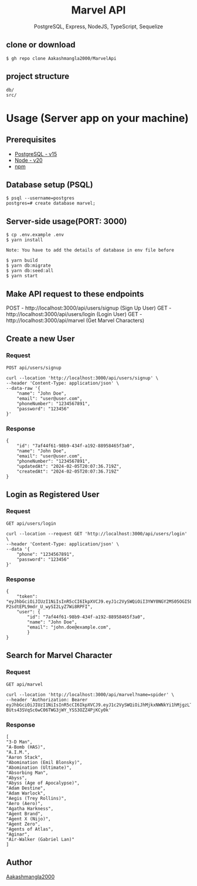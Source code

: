 <h1 align="center">
Marvel API
</h1>
<p align="center">
PostgreSQL, Express, NodeJS, TypeScript, Sequelize
</p>

## clone or download

```terminal
$ gh repo clone Aakashmangla2000/MarvelApi
```

## project structure

```terminal
db/
src/
```

# Usage (Server app on your machine)

## Prerequisites

- [PostgreSQL - v15](https://www.postgresql.org/download/)
- [Node - v20](https://nodejs.org/en/download/)
- [npm](https://nodejs.org/en/download/package-manager/)

## Database setup (PSQL)

```terminal
$ psql --username=postgres
postgres=# create database marvel;
```

## Server-side usage(PORT: 3000)

```terminal
$ cp .env.example .env
$ yarn install

Note: You have to add the details of database in env file before

$ yarn build
$ yarn db:migrate
$ yarn db:seed:all
$ yarn start
```

## Make API request to these endpoints

POST - http://localhost:3000/api/users/signup (Sign Up User)
GET - http://localhost:3000/api/users/login (Login User)
GET - http://localhost:3000/api/marvel (Get Marvel Characters)

## Create a new User

### Request

`POST api/users/signup`

    curl --location 'http://localhost:3000/api/users/signup' \
    --header 'Content-Type: application/json' \
    --data-raw '{
        "name": "John Doe",
        "email": "user@user.com",
        "phoneNumber": "1234567891",
        "password": "123456"
    }'

### Response

    {
        "id": "7af44f61-98b9-434f-a192-88958465f3a0",
        "name": "John Doe",
        "email": "user@user.com",
        "phoneNumber": "1234567891",
        "updatedAt": "2024-02-05T20:07:36.719Z",
        "createdAt": "2024-02-05T20:07:36.719Z"
    }

## Login as Registered User

### Request

`GET api/users/login`

    curl --location --request GET 'http://localhost:3000/api/users/login' \
    --header 'Content-Type: application/json' \
    --data '{
        "phone": "1234567891",
        "password": "123456"
    }'

### Response

    {
        "token": "eyJhbGciOiJIUzI1NiIsInR5cCI6IkpXVCJ9.eyJ1c2VySWQiOiI3YWY0NGY2MS05OGI5LTQzNGYtYTE5Mi04ODk1ODQ2NWYzYTAiLCJpYXQiOjE3MDcxNjM2NzQsImV4cCI6MTcwNzE2NzI3NH0.EpUGtuFQuEL-P2sdtEPL9mdr_U_wySI2LyZ7Wi8RPFI",
        "user": {
            "id": "7af44f61-98b9-434f-a192-88958465f3a0",
            "name": "John Doe",
            "email": "john.doe@example.com",
            }
    }

## Search for Marvel Character

### Request

`GET api/marvel`

    curl --location 'http://localhost:3000/api/marvel?name=spider' \
    --header 'Authorization: Bearer eyJhbGciOiJIUzI1NiIsInR5cCI6IkpXVCJ9.eyJ1c2VySWQiOiJhMjkxNWNkYi1hMjgzLTQ2YzAtODUxZC01Y2MwYWRhNjU2YzIiLCJpYXQiOjE3MDcxNjM1MDksImV4cCI6MTcwNzE2NzEwOX0.9st-BUts43SVqSc6wC06TWG3jWY_YSS3OZZ4PjKCy0k'

### Response

    [
    "3-D Man",
    "A-Bomb (HAS)",
    "A.I.M.",
    "Aaron Stack",
    "Abomination (Emil Blonsky)",
    "Abomination (Ultimate)",
    "Absorbing Man",
    "Abyss",
    "Abyss (Age of Apocalypse)",
    "Adam Destine",
    "Adam Warlock",
    "Aegis (Trey Rollins)",
    "Aero (Aero)",
    "Agatha Harkness",
    "Agent Brand",
    "Agent X (Nijo)",
    "Agent Zero",
    "Agents of Atlas",
    "Aginar",
    "Air-Walker (Gabriel Lan)"
    ]

## Author

[Aakashmangla2000](https://aakashmangla.web.app/)
